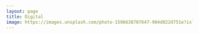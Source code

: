 ```yaml
---
layout: page
title: Digital
image: https://images.unsplash.com/photo-1596638787647-904d822d751e?ixlib=rb-4.0.3&ixid=M3wxMjA3fDB8MHxwaG90by1wYWdlfHx8fGVufDB8fHx8fA%3D%3D&auto=format&fit=crop&w=2000&q=80
---
```

